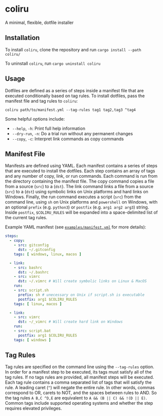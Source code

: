 # coliru
A minimal, flexible, dotfile installer

## Installation
To install `coliru`, clone the repository and run `cargo install --path coliru/`

To uninstall `coliru`, run `cargo uninstall coliru`

## Usage
Dotfiles are defined as a series of steps inside a manifest file that are
executed conditionally based on tag rules. To install dotfiles, pass the
manifest file and tag rules to `coliru`:

```
coliru path/to/manifest.yml --tag-rules tag1 tag2,tag3 ^tag4
```

Some helpful options include:

- `--help`, `-h`: Print full help information
- `--dry-run`, `-n`: Do a trial run without any permanent changes
- `--copy`, `-c`: Interpret link commands as copy commands

## Manifest File
Manifests are defined using YAML. Each manifest contains a series of steps that
are executed to install the dotfiles. Each step contains an array of tags and
any number of copy, link, or run commands. Each command is run from the
directory containing the manifest file. The copy command copies a file from a
source (`src`) to a (`dst`). The link command links a file from a source (`src`)
to a (`dst`) using symbolic links on Unix platforms and hard links on Windows.
Finally, the run command executes a script (`src`) from the command line, using
`sh` on Unix platforms and `powershell` on Windows, with an optional `prefix`
(e.g. `python3`) or `postfix` (e.g. `arg1 arg2 arg3`) string. Inside `postfix`,
`$COLIRU_RULES` will be expanded into a space-delimited list of the current tag
rules.

Example YAML manifest (see [`examples/manifest.yml`](examples/manifest.yml) for
more details):

```yml
steps:
  - copy:
    - src: gitconfig
      dst: ~/.gitconfig
    tags: [ windows, linux, macos ]

  - link:
    - src: bashrc
      dst: ~/.bashrc
    - src: vimrc
      dst: ~/.vimrc # Will create symbolic links on Linux & MacOS
    run:
    - src: script.sh
      prefix: sh # unecessary on Unix if script.sh is executable
      postfix: arg1 $COLIRU_RULES
    tags: [ linux, macos ]

  - link:
    - src: vimrc
      dst: ~/_vimrc # Will create hard link on Windows
    run:
    - src: script.bat
      postfix: arg1 $COLIRU_RULES
    tags: [ windows ]
```

## Tag Rules
Tag rules are specified on the command line using the `--tag-rules` option. In
order for a manifest step to be executed, its tags must satisfy all of the tag
rules. If no tags rules are provided, all manifest steps will be executed. Each
tag rule contains a comma separated list of tags that will satisfy the rule. A
leading caret (`^`) will negate the entire rule. In other words, commas
correspond to OR, carets to NOT, and the spaces between rules to AND. So the tag
rules `A B,C ^D,E` are equivalent to `A && (B || C) && !(D || E)`. Common tags
include supported operating systems and whether the step requires elevated
privileges.
